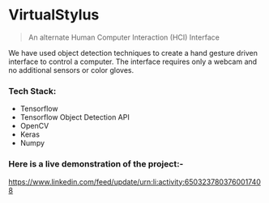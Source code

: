 # VirtualStylus
> An alternate Human Computer Interaction (HCI) Interface

We have used object detection techniques to create a hand gesture driven interface to control a computer. The interface requires only a webcam and no additional sensors or color gloves.

### Tech Stack:
- Tensorflow
- Tensorflow Object Detection API
- OpenCV
- Keras
- Numpy

### Here is a live demonstration of the project:-
https://www.linkedin.com/feed/update/urn:li:activity:6503237803760017408
